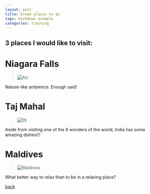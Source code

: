 ```yaml
---
layout: post
title: Dream places to go
tags: markdown example
categories: training
---
```



## 3 places I would like to visit:
# Niagara Falls
   >![AU](https://upload.wikimedia.org/wikipedia/commons/thumb/0/05/Niagara-Falls-Horseshoe-Falls-view.jpg/640px-Niagara-Falls-Horseshoe-Falls-view.jpg)

Nature-like ambience. Enough said!

# Taj Mahal
   >![IN](https://upload.wikimedia.org/wikipedia/commons/thumb/7/74/Taj_Mahal%2C_Agra%2C_India_edit2.jpg/640px-Taj_Mahal%2C_Agra%2C_India_edit2.jpg)

Aside from visiting one of the 8 wonders of the world, India has some amazing dishes!!!
   
# Maldives
   >![Maldives](https://upload.wikimedia.org/wikipedia/commons/thumb/e/eb/1_Maldives%2C_Indian_Ocean%2C_Asia.jpg/640px-1_Maldives%2C_Indian_Ocean%2C_Asia.jpg)

What better way to relax than to be in a relaxing place?


[back](https://eisach.github.io/eisach2/)
